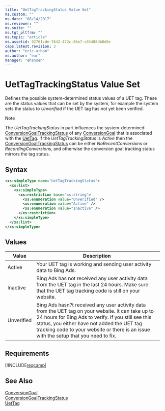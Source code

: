 ```yaml
---
title: "UetTagTrackingStatus Value Set"
ms.custom: ""
ms.date: "08/14/2017"
ms.reviewer: ""
ms.suite: ""
ms.tgt_pltfrm: ""
ms.topic: "article"
ms.assetid: 92761cde-7642-472c-86e7-c03488db8d0e
caps.latest.revision: 3
author: "eric-urban"
ms.author: "eur"
manager: "ehansen"
---
```

# UetTagTrackingStatus Value Set
Defines the possible system-determined status values of a UET tag. These are the status values that can be set by the system, for example the system sets the status to *Unverified* if the UET tag has not yet been verified. 

> [!NOTE]
> The *UetTagTrackingStatus* in part influences the system-determined [ConversionGoalTrackingStatus](../campaign-api/conversiongoaltrackingstatus-value-set.md) of any [ConversionGoal](../campaign-api/conversiongoal-data-object.md) that is associated with the [UetTag](../campaign-api/uettag-data-object.md). If the *UetTagTrackingStatus* is *Active* then the [ConversionGoalTrackingStatus](../campaign-api/conversiongoaltrackingstatus-value-set.md) can be either *NoRecentConversions* or *RecordingConversions*, and otherwise the conversion goal tracking status mirrors the tag status.  

## Syntax

```xml
<xs:simpleType name="UetTagTrackingStatus">
  <xs:list>
    <xs:simpleType>
      <xs:restriction base="xs:string">
        <xs:enumeration value="Unverified" />
        <xs:enumeration value="Active" />
        <xs:enumeration value="Inactive" />
      </xs:restriction>
    </xs:simpleType>
  </xs:list>
</xs:simpleType>
```

## Values

|Value|Description|
|---------|---------------|
|Active| Your UET tag is working and sending user activity data to Bing Ads.|
|Inactive|Bing Ads has not received any user activity data from the UET tag in the last 24 hours. Make sure that the UET tag tracking code is still on your website.|
|Unverified|Bing Ads hasn?t received any user activity data from the UET tag on your website. It can take up to 24 hours for Bing Ads to verify. If you still see this status, you either have not added the UET tag tracking code to your website or there is an issue with the setup that you need to fix.|

## Requirements
[!INCLUDE[reqcamp](../campaign-api/includes/reqcamp.md)]

## See Also
[ConversionGoal](../campaign-api/conversiongoal-data-object.md)  
[ConversionGoalTrackingStatus](../campaign-api/conversiongoaltrackingstatus-value-set.md)  
[UetTag](../campaign-api/uettag-data-object.md)  
